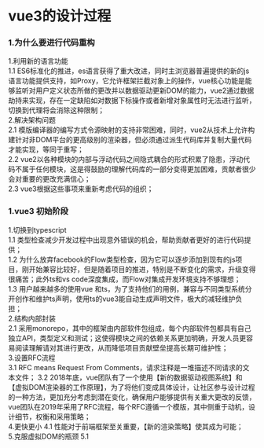 
# vue3的设计过程

### 1.为什么要进行代码重构
1.利用新的语言功能  
  1.1 ES6标准化的推进，es语言获得了重大改进，同时主浏览器普遍提供的新的js语言功能提供支持，如Proxy，它允许框架拦截对象上的操作，vue核心功能是能够监听对用户定义状态所做的更改并以数据驱动更新DOM的能力，vue2通过数据劫持来实现，存在一定缺陷如对数据下标操作或者新增对象属性时无法进行监听，切换到代理将会消除这种限制；  
2.解决架构问题  
  2.1 模版编译器的编写方式令源映射的支持非常困难，同时，vue2从技术上允许构建针对非DOM平台的更高级别的渲染器，但必须通过派生代码库并复制大量代码才能实现，等同于重写；  
  2.2 vue2以各种模块的内部与浮动代码之间隐式耦合的形式积累了隐患，浮动代码不属于任何模块，这是得鼓励的理解代码库的一部分变得更加困难，贡献者很少会对重要的更改充满信心；  
  2.3 vue3根据这些事项来重新考虑代码的组织；  

### 1.vue3 初始阶段
1.切换到typescript  
  1.1 类型检查减少开发过程中出现意外错误的机会，帮助贡献者更好的进行代码提供；  
  1.2 为什么放弃facebook的Flow类型检查，因为它可以逐步添加到现有的js项目，刚开始兼容比较好，但是随着项目的推进，特别是不断变化的需求，升级变得很痛苦；此外ts和vs code深度集成，而Flow对集成开发环境支持不够理想；  
  1.3 用户越来越多的使用vue 和ts，为了支持他们的用例，兼容与不同类型系统分开创作和维护ts声明，使用ts的vue3能自动生成声明文件，极大的减轻维护负担；  
2.结构内部封装  
  2.1 采用monorepo，其中的框架由内部软件包组成，每个内部软件包都具有自己独立API，类型定义和测试；这使得模块之间的依赖关系更加明确，开发人员更容易阅读理解请对其进行更改，从而降低项目贡献壁垒提高长期可维护性；  
3.设置RFC流程  
  3.1 RFC means Request From Comments，请求注释是一堆描述不同请求的文本文件； 
  3.2 2018年底，vue团队有了一个使用【新的数据驱动视图系统】和【虚拟DOM渲染器的工作原理】，为了将他们变成具体设计，让社区参与设计过程的一种方法，更加充分考虑到潜在变化，确保用户能够提供有关重大更改的反馈，vue团队在2019年采用了RFC流程，每个RFC遵循一个模版，其中侧重于动机，设计细节，权衡和采用策略；  
4.更快更小
  4.1 性能对于前端框架至关重要，【新的渲染策略】使其成为可能；  
5.克服虚拟DOM的瓶颈
  5.1 